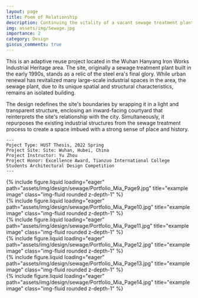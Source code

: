 ```yaml
---
layout: page
title: Poem of Relationship
description: Continuing the vitality of a vacant sewage treatment plant
img: assets/img/Sewage.jpg
importance: 2
category: Design 
giscus_comments: true
---
```


This is an adaptive reuse project located in the Wuhan Hanyang Iron Works Industrial Heritage area. The site, originally a sewage treatment plant built in the early 1990s, stands as a relic of the steel era's final glory. While urban renewal has revitalized many large-scale industrial spaces in the area, the sewage plant, due to its unique spatial and structural characteristics, remains an isolated building.

The design redefines the site's boundaries by wrapping it in a light and transparent structure, enclosing an inward-facing courtyard that reinterprets the site's relationship with the city. Simultaneously, it repurposes the existing industrial structures from the sewage treatment process to create a space imbued with a strong sense of place and history.

    ---
    Poject Type: HUST Thesis, 2022 Spring
    Project Site: Site: Wuhan, Hubei, China
    Project Instructor: Yu Zhou
    Project Honor: Excellence Award, Tianzuo International College Students Architectural Design Competition
    ---


<div class="row">
    <div class="col-sm mt-3 mt-md-0">
        {% include figure.liquid loading="eager" path="assets/img/design/sewage/Portfolio_Mia_Page9.jpg" title="example image" class="img-fluid rounded z-depth-1" %}
    </div>
</div>
<!-- <div class="caption">
    This image can also have a caption. It's like magic.
</div> -->
<div class="row">
    <div class="col-sm mt-3 mt-md-0">
        {% include figure.liquid loading="eager" path="assets/img/design/sewage/Portfolio_Mia_Page10.jpg" title="example image" class="img-fluid rounded z-depth-1" %}
    </div>
</div>
<div class="row">
    <div class="col-sm mt-3 mt-md-0">
        {% include figure.liquid loading="eager" path="assets/img/design/sewage/Portfolio_Mia_Page11.jpg" title="example image" class="img-fluid rounded z-depth-1" %}
    </div>
</div>
<div class="row">
    <div class="col-sm mt-3 mt-md-0">
        {% include figure.liquid loading="eager" path="assets/img/design/sewage/Portfolio_Mia_Page12.jpg" title="example image" class="img-fluid rounded z-depth-1" %}
    </div>
</div>
<div class="row">
    <div class="col-sm mt-3 mt-md-0">
        {% include figure.liquid loading="eager" path="assets/img/design/sewage/Portfolio_Mia_Page13.jpg" title="example image" class="img-fluid rounded z-depth-1" %}
    </div>
</div>
<div class="row">
    <div class="col-sm mt-3 mt-md-0">
        {% include figure.liquid loading="eager" path="assets/img/design/sewage/Portfolio_Mia_Page14.jpg" title="example image" class="img-fluid rounded z-depth-1" %}
    </div>
</div>
